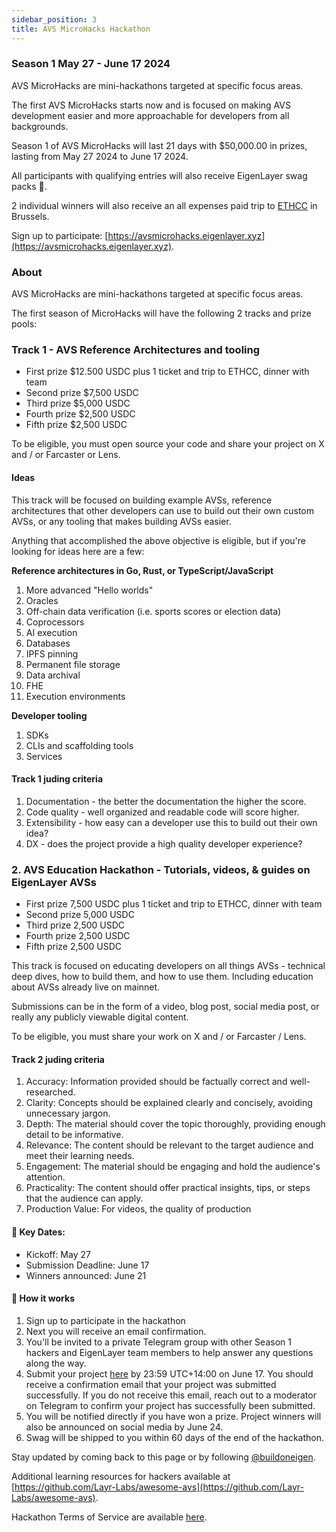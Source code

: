 ```yaml
---
sidebar_position: 3
title: AVS MicroHacks Hackathon
---
```


### Season 1 May 27 - June 17 2024

AVS MicroHacks are mini-hackathons targeted at specific focus areas.

The first AVS MicroHacks starts now and is focused on making AVS development easier and more approachable for developers from all backgrounds.

Season 1 of AVS MicroHacks will last 21 days with $50,000.00 in prizes, lasting from May 27 2024 to June 17 2024.

All participants with qualifying entries will also receive EigenLayer swag packs 🎒.

2 individual winners will also receive an all expenses paid trip to [ETHCC](https://ethcc.io/) in Brussels.

Sign up to participate: [https://avsmicrohacks.eigenlayer.xyz](https://avsmicrohacks.eigenlayer.xyz).

### About

AVS MicroHacks are mini-hackathons targeted at specific focus areas.

The first season of MicroHacks will have the following 2 tracks and prize pools:

### Track 1 - AVS Reference Architectures and tooling

- First prize $12.500 USDC plus 1 ticket and trip to ETHCC, dinner with team
- Second prize $7,500 USDC
- Third prize $5,000 USDC
- Fourth prize $2,500 USDC
- Fifth prize $2,500 USDC

To be eligible, you must open source your code and share your project on X and / or Farcaster or Lens.

#### Ideas

This track will be focused on building example AVSs, reference architectures that other developers can use to build out their own custom AVSs, or any tooling that makes building AVSs easier.

Anything that accomplished the above objective is eligible, but if you're looking for ideas here are a few:

**Reference architectures in Go, Rust, or TypeScript/JavaScript**
1. More advanced "Hello worlds"
2. Oracles
3. Off-chain data verification (i.e. sports scores or election data)
4. Coprocessors
5. AI execution
6. Databases
7. IPFS pinning
8. Permanent file storage
9. Data archival
10. FHE
11. Execution environments

**Developer tooling**
1. SDKs
2. CLIs and scaffolding tools
3. Services

#### Track 1 juding criteria
1. Documentation - the better the documentation the higher the score.
2. Code quality - well organized and readable code will score higher.
3. Extensibility - how easy can a developer use this to build out their own idea?
4. DX - does the project provide a high quality developer experience?

### 2. AVS Education Hackathon - Tutorials, videos, & guides on EigenLayer AVSs

- First prize 7,500 USDC plus 1 ticket and trip to ETHCC, dinner with team
- Second prize 5,000 USDC
- Third prize 2,500 USDC
- Fourth prize 2,500 USDC
- Fifth prize 2,500 USDC

This track is focused on educating developers on all things AVSs - technical deep dives, how to build them, and how to use them. Including education about AVSs already live on mainnet.

Submissions can be in the form of a video, blog post, social media post, or really any publicly viewable digital content.

To be eligible, you must share your work on X and / or Farcaster / Lens.

#### Track 2 juding criteria
1. Accuracy: Information provided should be factually correct and well-researched.
2. Clarity: Concepts should be explained clearly and concisely, avoiding unnecessary jargon.
3. Depth: The material should cover the topic thoroughly, providing enough detail to be informative.
4. Relevance: The content should be relevant to the target audience and meet their learning needs.
5. Engagement: The material should be engaging and hold the audience's attention.
6. Practicality: The content should offer practical insights, tips, or steps that the audience can apply.
7. Production Value: For videos, the quality of production

#### 📅 Key Dates:

- Kickoff: May 27
- Submission Deadline: June 17
- Winners announced: June 21

#### 📝 How it works

1. Sign up to participate in the hackathon
2. Next you will receive an email confirmation.
3. You'll be invited to a private Telegram group with other Season 1 hackers and EigenLayer team members to help answer any questions along the way.
4. Submit your project [here](https://airtable.com/appnYZo360sWuEYLS/shrR5gTmYShzhS0GE) by 23:59 UTC+14:00 on June 17. You should receive a confirmation email that your project was submitted successfully. If you do not receive this email, reach out to a moderator on Telegram to confirm your project has successfully been submitted.
5. You will be notified directly if you have won a prize. Project winners will also be announced on social media by June 24.
6. Swag will be shipped to you within 60 days of the end of the hackathon.

Stay updated by coming back to this page or by following [@buildoneigen](https://x.com/buildoneigen/).

Additional learning resources for hackers available at [https://github.com/Layr-Labs/awesome-avs](https://github.com/Layr-Labs/awesome-avs).

Hackathon Terms of Service are available [here](https://docs.google.com/document/d/1WsTcO9gmFQHe_mUlySvNfxlESEZxHkea).